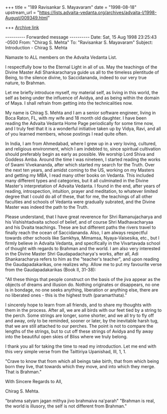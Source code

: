+++
title = "189 Ravisankar S. Mayavaram"
date = "1998-08-18"
upstream_url = "https://lists.advaita-vedanta.org/archives/advaita-l/1998-August/009349.html"

+++
[Archive link](https://lists.advaita-vedanta.org/archives/advaita-l/1998-August/009349.html)

---------- Forwarded message ----------
Date: Sat, 15 Aug 1998 23:25:43 -0500
From: "Chirag S. Mehta" <chiragm at email.msn.com>
To: "Ravisankar S. Mayavaram" <msr at isc.tamu.edu>
Subject: Introduction - Chirag S. Mehta

Namaste to ALL members on the Advaita Vedanta List.

I respectfully bow to the Eternal Light in all of us.  May the teachings
of the Divine Master Adi Shankaracharya guide us all to the timeless
plentitude of Being, to the silence divine, to Saccidananda, indeed to
our very true nature, to Brahman.

Let me briefly introduce myself, my material self, as living in this world,
the self as being under the influence of Avidya, and as being within the
domain of Maya.  I shall refrain from getting into the technicalities now.

My name is Chirag S. Mehta and I am a senior software engineer, living
in Boca Raton, FL, with my wife and 18 month old daughter.  I have been
reading the Advaita Vedanta Home Page periodically for some time now,
and I truly feel that it is a wonderful initiative taken up by Vidya, Ravi,
and
all of you learned members, whose postings I read quite often.

In India, I am from Ahmedabad, where I grew up in a very loving, cultured,
and religious environment, which I am indebted to, since spiritual
cultivation
should preferably begin as early as possible.  We worship Lord Shiva and
Goddess Amba.  Around the time I was nineteen, I started reading the works
of Swami Vivekananda, after which started my search for the Truth.  Over the
next ten years, and amidst coming to the US, working on my Masters and
getting my MBA, I read many other books on Vedanta.  This included many
different types and categories, but it all culminated in the Divine Master's
interpretation of Advaita Vedanta.  I found in the end, after years of
reading,
introspection, intuition, prayer and meditation, to whatever limited degree
that
I could do all of these, that for me, the teachings of all other faculties
and schools
of Vedanta were gradually subrated, and the Divine Master was indeed the
path
to the Truth.

Please understand, that I have great reverence for Shri Ramanujacharya and
his
Vishishtadvaita school of belief, and of course Shri Madhavacharyaa and his
Dvaita teachings.  These are but different paths the rivers travel to
finally reach
the ocean of Saccidananda.  Also, I am always respectful towards other
schools
like Samkhya, Mimamsa, Nyaya-Vaisesika, etc., but I firmly believe in
Advaita
Vedanta, and specifically in the Vivartavada school of thought with regards
to
Brahman and the world.  I am also very interested in the Divine Master Shri
Gaudapadacharya's works, after all, Adi Shankaracharya refers to him as the
"teacher's teacher", and upon reading the Gaudapadakarikas, one realizes
why.
Allow me to put my favourite verse from the Gaudapadakarikas (Book II,
31-38):

 "All these things that people construct on the basis of the jiva appear
 as the objects of dreams and illusion do.  Nothing originates or
disappears,
 no one is in bondage, no one seeks anything, liberation or anything else,
 there are no liberated ones - this is the highest truth (paramarthata)."

I sincerely hope to learn from all friends, and to share my thoughts with
them in
the process.  After all, we are all birds with our feet tied by a string to
the perch.
Some strings are longer, some shorter, and we all try to fly off and away,
only to
be reminded, sooner or later, by the inevitable harsh tug, that we are still
attached
to our perches.  The point is not to compare the lengths of the strings, but
to cut off
these strings of Avidya and fly away into the beautiful open skies of Bliss
where we
truly belong.

I thank you all for taking the time to read my introduction.  Let me end
with this
very simple verse from the Taittiriya Upanishad, III, 1, 1.

 "Crave to know
 that from which all beings take birth,
 that from which being born they live,
 that towards which they move, and
 into which they merge.
 That is Brahman."

With Sincere Regards to All,

Chirag S. Mehta.

>>>>>>>>>>>>>>>>>>>>>>>>>>>>>>>>>>>>>>>>>>>>>>>>>>>>>>>>>>>
 "brahma satyam jagan mithya jivo brahmaiva na'parah"
"Brahman is real, the world is illusory, the self is not different from
Brahman."
>>>>>>>>>>>>>>>>>>>>>>>>>>>>>>>>>>>>>>>>>>>>>>>>>>>>>>>>>>>

